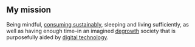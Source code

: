 ## My mission
Being mindful, [consuming sustainably](http://scorai.org/), sleeping and living sufficiently, as well as having enough time–in an imagined [degrowth](https://degrowth.org/) society that is purposefully aided by [digital technology](http://sheetgo.com/).

